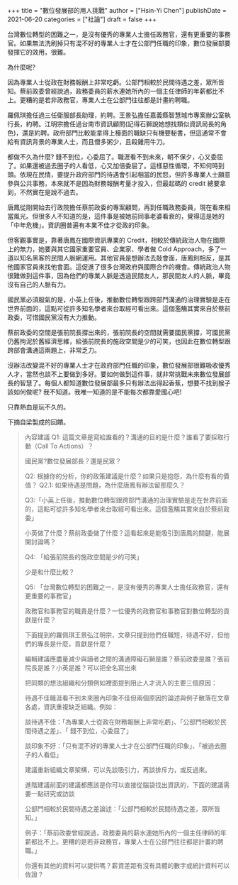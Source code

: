 +++
title = "數位發展部的用人挑戰"
author = ["Hsin-Yi Chen"]
publishDate = 2021-06-20
categories = ["社論"]
draft = false
+++

台灣數位轉型的困難之一，是沒有優秀的專業人士擔任政務官，還有更重要的事務官。如果無法洗刷掉只有混不好的專業人士才在公部門任職的印象，數位發展部要發揮它的效用，很難。

為什麼呢?

因為專業人士從政在財務報酬上非常吃虧。公部門相較於民間待遇之差，眾所皆知。蔡前政委曾經說過，政務委員的薪水連她所內的一個主任律師的年薪都比不上。更糟的是若非政務官，專業人士在公部門往往都是計畫約聘職。

羅佩琪擔任過三任衛服部長助理，約聘。王景弘擔任嘉義縣智慧城市專案辦公室執行長，約聘。江明宗擔任過台南市資訊顧問(記得石獅說她想找類似資訊局長的角色)，還是約聘。政府部門比較能拿得上檯面的職缺只有機要秘書，但這通常不會給有資訊背景的專業人士，而且僧多粥少，且殺雞用牛刀。

都做不久為什麼? 錢不到位，心委屈了。職涯看不到未來，朝不保夕，心又委屈了。如果還被過去圈子的人看低，心又加倍委屈了。這樣惡性循環，不知何時到頭。依現在民情，要提升政府部門的待遇會引起相當的民怨，但許多專業人士願意參與公共事務，本來就不是因為財務報酬考量才投入，但最起碼的 credit
總要拿到，不然實在是說不過去。

唐鳳從剛開始去行政院擔任蔡前政委的專案顧問，再到任職政務委員，現在看來相當風光。但很多人不知道的是，這件事是被她前同事老婆看衰的，覺得這是她的「中年危機」。資訊圈普遍有本業不佳才從政的印象。

但客觀事實是，靠著唐鳳在國際資訊專業的 Credit，相較於傳統政治人物在國際上的無力，她要與其它國家重要官員、企業家、學者做 Cold
Approach，多了一道以知名黑客的民間人脈網運用。其他官員是想辦法去敲會面，唐鳳則相反，是其他國家官員來找他會面。這促進了很多台灣政府與國際合作的機會。傳統政治人物很難做到這件事，因為他們的專業人脈是透過民間友人，那民間友人的人脈，畢竟沒有自己的人脈有力。

國民黨必須服氣的是，小英上任後，推動數位轉型跟跨部門溝通的治理實驗是走在世界前面的，這點可從許多知名學者來台取經可看出來。這個濫觴其實來自於蔡前政委，可惜國民黨沒有大力推動。

蔡前政委的空間是張前院長撐出來的，張前院長的空間就需要國民黨撐，可國民黨仍舊拘泥於舊經濟思維，給張前院長的施政空間是少的可笑，也因此在數位轉型跟跨部會溝通這兩題上，非常乏力。

沒辦法改變混不好的專業人士才在政府部門任職的印象，數位發展部很難吸收優秀人才，當然也談不上要做到多好。要如何做到這件事，就非常挑戰未來數位發展部長的智慧了。每個人都知道數位發展部最多只有辦法出得起香蕉，想要不找到猴子該如何做呢? 我不知道。我唯一知道的是不能每次都靠愛國心吧!

只靠熱血是玩不久的。

下摘自梁製成的回饋。

> 內容建議
> Q1: 這篇文章是寫給誰看的？溝通的目的是什麼？誰看了要採取行動（Call To Actions）？
>
> 國民黨?數位發展部長？還是民眾？
>
> Q2: 根據你的分析，你的政策建議是什麼？如果只是抱怨，為什麼有看的價值？
> Q2.1: 如果待遇是問題，為什麼唐鳳有辦法留那麼久？
>
> Q3:「小英上任後，推動數位轉型跟跨部門溝通的治理實驗是走在世界前面的，這點可從許多知名學者來台取經可看出來。這個濫觴其實來自於蔡前政委」
>
> 小英做了什麼？蔡前政委做了什麼？這看起來是能吸引到唐鳳的關鍵，能展開討論嗎？
>
> Q4: 「給張前院長的施政空間是少的可笑」
>
> 少是和什麼比較？
>
> Q5: 「台灣數位轉型的困難之一，是沒有優秀的專業人士擔任政務官，還有更重要的事務官」
>
> 政務官和事務官的職責是什麼？一位優秀的政務官和事務官對數位轉型的貢獻是什麼？
>
> 下面提到的羅佩琪王景弘江明宗，文章只提到他們任職短，待遇不好，但他們的專長是什麼，貢獻是什麼？
>
> 編輯建議應盡量減少與讀者之間的溝通障礙石獅是誰？蔡前政委是誰？張前院長是誰？小英是誰？可以把全名寫出來
>
> 把同類的想法組織和分類例如裡面提到阻止人才流入的主要三個原因：
>
> 待遇不佳職涯看不到未來圈內印象不佳但兩個原因的論述與例子散落在文章各處，資訊重複缺乏組織。例如：
>
> 談待遇不佳：「為專業人士從政在財務報酬上非常吃虧」、「公部門相較於民間待遇之差」、「 錢不到位，心委屈了」
>
> 談印象不好：「只有混不好的專業人士才在公部門任職的印象」、「被過去圈子的人看低」
>
> 建議重新組織文章架構，可以先談吸引力，再談排斥力，或反過來。
>
> 進階建議前面的建議都應該是你可以直接從腦袋找出資訊的，下面的建議需要一點研究或訪談
>
> 公部門相較於民間待遇之差論述：「公部門相較於民間待遇之差，眾所皆知。」
>
> 例子：「蔡前政委曾經說過，政務委員的薪水連她所內的一個主任律師的年薪都比不上。更糟的是若非政務官，專業人士在公部門往往都是計畫約聘職。」
>
> 你還有其他的資料可以提供嗎？薪資差距有沒有具體的數字或統計資料可以佐證？
